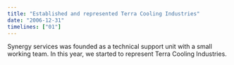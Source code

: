 ```yaml
---
title: "Established and represented Terra Cooling Industries"
date: "2006-12-31"
timelines: ["01"]
---
```


Synergy services was founded as a technical support unit with a small working team. In this year, we started to represent Terra Cooling Industries.
